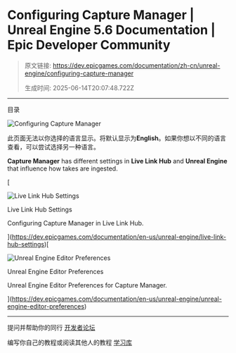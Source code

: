 # Configuring Capture Manager | Unreal Engine 5.6 Documentation | Epic Developer Community

> 原文链接: https://dev.epicgames.com/documentation/zh-cn/unreal-engine/configuring-capture-manager
> 
> 生成时间: 2025-06-14T20:07:48.722Z

---

目录

![Configuring Capture Manager](https://dev.epicgames.com/community/api/documentation/image/9ff07668-c3f0-4d42-93e0-afcb0e5c67a9?resizing_type=fill&width=1920&height=335)

此页面无法以你选择的语言显示。将默认显示为**English**。如果你想以不同的语言查看，可以尝试选择另一种语言。

**Capture Manager** has different settings in **Live Link Hub** and **Unreal Engine** that influence how takes are ingested.

[

![Live Link Hub Settings](images/static/document_list/empty_thumbnail.svg)

Live Link Hub Settings

Configuring Capture Manager in Live Link Hub.





](https://dev.epicgames.com/documentation/en-us/unreal-engine/live-link-hub-settings)[

![Unreal Engine Editor Preferences](images/static/document_list/empty_thumbnail.svg)

Unreal Engine Editor Preferences

Unreal Engine Editor Preferences for Capture Manager.





](https://dev.epicgames.com/documentation/en-us/unreal-engine/unreal-engine-editor-preferences)

* * *

提问并帮助你的同行 [开发者论坛](https://forums.unrealengine.com/categories?tag=unreal-engine)

编写你自己的教程或阅读其他人的教程 [学习库](https://dev.epicgames.com/community/unreal-engine/learning)